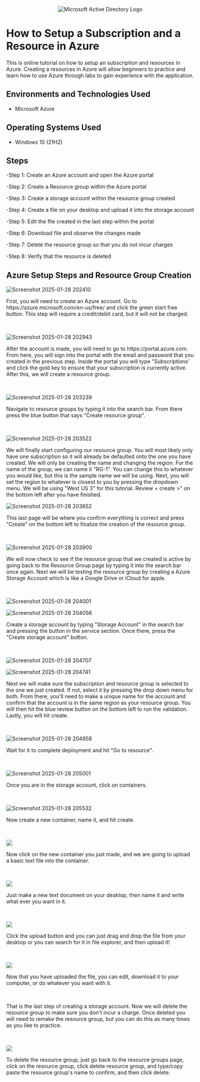 <p align="center">
<img src="https://www.imagar.com/wp-content/uploads/2018/06/azure.png" alt="Microsoft Active Directory Logo"/>
</p>

<h1>How to Setup a Subscription and a Resource in Azure</h1>
This is online tutorial on how to setup an subscription and resources in Azure. Creating a resources in Azure will allow beginners to practice and learn how to use Azure through labs to gain experience with the application.<br />


<h2>Environments and Technologies Used</h2>

- Microsoft Azure

<h2>Operating Systems Used </h2>

- Windows 10 (21H2)

<h2>Steps</h2>

 -Step 1: Create an Azure account and open the Azure portal
 
 -Step 2: Create a Resource group within the Azure portal
 
 -Step 3: Create a storage account within the resource group created
 
 -Step 4: Create a file on your desktop and upload it into the storage account
 
 -Step 5: Edit the file created in the last step within the portal
 
 -Step 6: Download file and observe the changes made
 
 -Step 7: Delete the resource group so that you do not incur charges
 
 -Step 8: Verify that the resource is deleted


<h2>Azure Setup Steps and Resource Group Creation</h2>

![Screenshot 2025-01-28 202410](https://github.com/user-attachments/assets/3671f24d-be7e-4d7c-b526-df96557a5fe5)

<p>
First, you will need to create an Azure account. Go to https://azure.microsoft.com/en-us/free/ and click the green start free button. This step will require a credit/debit card, but it will not be charged.
</p>
<br />

![Screenshot 2025-01-28 202943](https://github.com/user-attachments/assets/13aadc4f-6c83-4cf2-89ee-76ca169b51eb)

<p>
After the account is made, you will need to go to https://portal.azure.com. From here, you will sign into the portal with the email and password that you created in the previous step. Inside the portal you will type "Subscriptions' and click the gold key to ensure that your subscription is currently active. After this, we will create a resource group.
</p>
<br />

![Screenshot 2025-01-28 203239](https://github.com/user-attachments/assets/be32fc9a-225a-43c4-a762-0c2133f5d59d)

<p>
Navigate to resource groups by typing it into the search bar. From there press the blue button that says "Create resource group".
</p>
<br />

![Screenshot 2025-01-28 203522](https://github.com/user-attachments/assets/de31cd3a-fc89-4c8a-aefb-dd8e335bb3e2)

<p>
We will finally start configuring our resource group. You will most likely only have one subscription so it will already be defaulted onto the one you have created. We will only be creating the name and changing the region. For the name of the group, we can name it "RG-1". You can change this to whatever you would like, but this is the sample name we will be using. Next, you will set the region to whatever is closest to you by pressing the dropdown menu. We will be using "West US 3" for this tutorial. Review + create >" on the bottom left after you have finished.
</p>

![Screenshot 2025-01-28 203652](https://github.com/user-attachments/assets/6622fb34-bf1c-4e0f-8dc4-6a84c201127e)

<p>
This last page will be where you confirm everything is correct and press "Create" on the bottom left to finalize the creation of the resource group.
</p>
<br />

![Screenshot 2025-01-28 203900](https://github.com/user-attachments/assets/b95c45f0-526c-405a-a0e7-66c4f7a662f5)

<p>
We will now check to see if the resource group that we created is active by going back to the Resource Group page by typing it into the search bar once again. Next we will be testing the resource group by creating a Azure Storage Account which is like a Google Drive or iCloud for apple.
</p>
<br />

![Screenshot 2025-01-28 204001](https://github.com/user-attachments/assets/7d9a5148-bc3b-498f-b588-ef66f7e65354)

![Screenshot 2025-01-28 204056](https://github.com/user-attachments/assets/f005e338-ea25-448c-b155-e18f70b98cc9)

<p>
Create a storage account by typing "Storage Account" in the search bar and pressing the button in the service section. Once there, press the "Create storage account" button.
</p>
<br />

![Screenshot 2025-01-28 204707](https://github.com/user-attachments/assets/69d5f4b0-6bb0-49d2-ad81-fc171f773692)

![Screenshot 2025-01-28 204741](https://github.com/user-attachments/assets/622b71c0-eb44-4076-8357-a75cf598b148)

<p>
Next we will make sure the subscription and resource group is selected to the one we just created. If not, select it by pressing the drop down menu for both. From there, you'll need to make a unique name for the account and confirm that the account is in the same region as your resource group. You will then hit the blue review button on the bottom left to run the validation. Lastly, you will hit create. 
</p>
<br />

![Screenshot 2025-01-28 204858](https://github.com/user-attachments/assets/50309934-68dd-4513-b283-b92612913788)

<p>
Wait for it to complete deployment and hit "Go to resource".
</p>
<br />

![Screenshot 2025-01-28 205001](https://github.com/user-attachments/assets/7c31d0ab-aab0-4554-ac7c-3ea012889533)

<p>
Once you are in the storage account, click on containers.
</p>
<br />

![Screenshot 2025-01-28 205532](https://github.com/user-attachments/assets/ea315b35-b3d2-46c3-99bb-e3fccd49fde5)

<p>
Now create a new container, name it, and hit create.
</p>
<br />

<p>
<img src="https://imgur.com/3pl9aY3.png"/>
</p>
<p>
Now click on the new container you just made, and we are going to upload a basic text file into the container.
</p>
<br />

<p>
<img src="https://imgur.com/w7sOZVz.png"/>
</p>
<p>
Just make a new text document on your desktop, then name it and write what ever you want in it.
</p>
<br />

<p>
<img src="https://i.imgur.com/1nutBNY.png"/>
</p>
<p>
Click the upload button and you can just drag and drop the file from your desktop or you can search for it in file explorer, and then upload it!
</p>
<br />

<p>
<img src="https://i.imgur.com/TIOrw9I.png"/>
</p>
<p>
Now that you have uploaded the file, you can edit, download it to your computer, or do whatever you want with it.
</p>
<br />

<p>
</p>
<p>
That is the last step of creating a storage account. Now we will delete the resource group to make sure you don't incur a charge. Once deleted you will need to remake the resource group, but you can do this as many times as you like to practice.
</p>
<br />

<p>
<img src="https://i.imgur.com/TZXjAuP.png"/>
</p>
<p>
To delete the resource group, just go back to the resource groups page, click on the resource group, click delete resource group, and type/copy paste the resource group's name to confirm, and then click delete.
